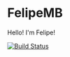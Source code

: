 # FelipeMB
Hello! I'm Felipe!

[![Build Status](https://travis-ci.org/joemccann/dillinger.svg?branch=master)](https://travis-ci.org/joemccann/dillinger)
